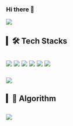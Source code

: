 ### Hi there 👋
<img src="https://capsule-render.vercel.app/api?type=waving&color=auto&height=200&section=header&text=HelloWorld&fontSize=80" />


<h2>▎🛠 Tech Stacks <h2>
<img src="https://img.shields.io/badge/Spring-6DB33F?style=for-the-badge&logo=spring&logoColor=white" /> <img src="https://img.shields.io/badge/java-%23ED8B00.svg?style=for-the-badge&logo=java&logoColor=white"/> <img src="https://img.shields.io/badge/Amazon_AWS-FF9900?style=for-the-badge&logo=amazonaws&logoColor=white" /> <img src="https://img.shields.io/badge/docker-%230db7ed.svg?style=for-the-badge&logo=docker&logoColor=white" /> <img src="https://img.shields.io/badge/MariaDB-003545?style=for-the-badge&logo=mariadb&logoColor=white" /> <img src="https://img.shields.io/badge/MySQL-00000F?style=for-the-badge&logo=mysql&logoColor=white" />
<br/><br/>
<img src="https://github-readme-stats.vercel.app/api?username=dltjdgh0428&show_icons=true"/>
<h2>▎🔧 Algorithm <h2>
<img src="http://mazassumnida.wtf/api/generate_badge?boj=dltjdgh0428"/>

